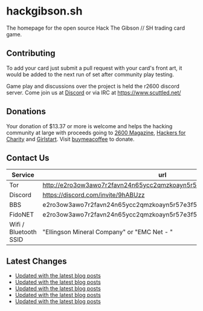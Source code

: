 # hackgibson.sh
The homepage for the open source Hack The Gibson // SH trading card game.


## Contributing

To add your card just submit a pull request with your card's front art, it would be added to the next run of set after community play testing.

Game play and discussions over the project is held the r2600 discord server. Come join us at [Discord](https://discord.com/invite/9hABUzz) or via IRC at https://www.scuttled.net/


## Donations

Your donation of $13.37 or more is welcome and helps the hacking community at large with proceeds going to [2600 Magazine](https://2600.com/), [Hackers for Charity](https://hackersforcharity.org) and [Girlstart](https://girlstart.org).  Visit [buymeacoffee](https://www.buymeacoffee.com/hackgibson.sh) to donate.


## Contact Us

Service | url
-|-
Tor | http://e2ro3ow3awo7r2favn24n65ycc2qmzkoayn5r57e3f56nvjwdcgg32ad.onion
Discord | https://discord.com/invite/9hABUzz
BBS | e2ro3ow3awo7r2favn24n65ycc2qmzkoayn5r57e3f56nvjwdcgg32ad.onion:23
FidoNET | e2ro3ow3awo7r2favn24n65ycc2qmzkoayn5r57e3f56nvjwdcgg32ad.onion:24554
Wifi / Bluetooth SSID | "Ellingson Mineral Company" or "EMC Net - <fidonet address>"

## Latest Changes
<!-- BLOG-POST-LIST:START -->
- [Updated with the latest blog posts](https://github.com/DFW2600/hackgibson.sh/commit/64a4e101dd2c38ab910c73b280ec370db1471ebf)
- [Updated with the latest blog posts](https://github.com/DFW2600/hackgibson.sh/commit/76332f29a617e6c929f588de25c6903f5da95825)
- [Updated with the latest blog posts](https://github.com/DFW2600/hackgibson.sh/commit/18050b1a709e90b62dda2b58670cdcb03c46386d)
- [Updated with the latest blog posts](https://github.com/DFW2600/hackgibson.sh/commit/6eafc4106bf9a5ee60eb8a677bfcf00319da6c35)
- [Updated with the latest blog posts](https://github.com/DFW2600/hackgibson.sh/commit/bdc73caf2e942c15f3972cd6cee01ec9faebcaad)
<!-- BLOG-POST-LIST:END -->
